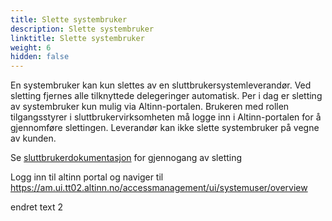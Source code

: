 ```yaml
---
title: Slette systembruker
description: Slette systembruker
linktitle: Slette systembruker
weight: 6
hidden: false
---
```


En systembruker kan kun slettes av en sluttbrukersystemleverandør. Ved sletting fjernes alle tilknyttede delegeringer automatisk. Per i dag er sletting av systembruker kun mulig via Altinn-portalen. Brukeren med rollen tilgangsstyrer i sluttbrukervirksomheten må logge inn i Altinn-portalen for å gjennomføre slettingen. Leverandør kan ikke slette systembruker på vegne av kunden.

Se [sluttbrukerdokumentasjon]() for gjennogang av sletting

Logg inn til altinn portal og naviger til https://am.ui.tt02.altinn.no/accessmanagement/ui/systemuser/overview

endret text 2
